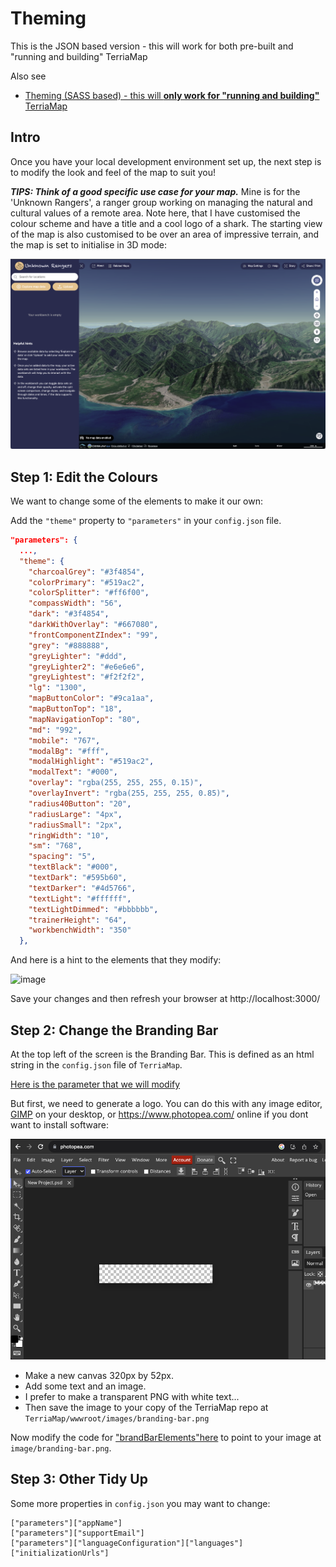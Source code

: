 # Theming

This is the JSON based version - this will work for both pre-built and "running and building" TerriaMap 

Also see

- [Theming (SASS based) - this will **only work for "running and building"** TerriaMap](https://github.com/TerriaJS/workshops/blob/main/foss4g-auckland-2023/build-your-own-terriamap/theming.md)

## Intro

Once you have your local development environment set up, the next step is to modify the look and feel of the map to suit you!

***TIPS: Think of a good specific use case for your map.*** Mine is for the 'Unknown Rangers', a ranger group working on managing the natural and cultural values of a remote area. Note here, that I have customised the colour scheme and have a title and a cool logo of a shark. The starting view of the map is also customised to be over an area of impressive terrain, and the map is set to initialise in 3D mode:

![Alt text](assets/themed_map_example1.png)

## Step 1: Edit the Colours

We want to change some of the elements to make it our own:

Add the `"theme"` property to `"parameters"` in your `config.json` file.

```json
"parameters": {
  ...,
  "theme": {
    "charcoalGrey": "#3f4854",
    "colorPrimary": "#519ac2",
    "colorSplitter": "#ff6f00",
    "compassWidth": "56",
    "dark": "#3f4854",
    "darkWithOverlay": "#667080",
    "frontComponentZIndex": "99",
    "grey": "#888888",
    "greyLighter": "#ddd",
    "greyLighter2": "#e6e6e6",
    "greyLightest": "#f2f2f2",
    "lg": "1300",
    "mapButtonColor": "#9ca1aa",
    "mapButtonTop": "18",
    "mapNavigationTop": "80",
    "md": "992",
    "mobile": "767",
    "modalBg": "#fff",
    "modalHighlight": "#519ac2",
    "modalText": "#000",
    "overlay": "rgba(255, 255, 255, 0.15)",
    "overlayInvert": "rgba(255, 255, 255, 0.85)",
    "radius40Button": "20",
    "radiusLarge": "4px",
    "radiusSmall": "2px",
    "ringWidth": "10",
    "sm": "768",
    "spacing": "5",
    "textBlack": "#000",
    "textDark": "#595b60",
    "textDarker": "#4d5766",
    "textLight": "#ffffff",
    "textLightDimmed": "#bbbbbb",
    "trainerHeight": "64",
    "workbenchWidth": "350"
  },
```

And here is a hint to the elements that they modify:

![image](https://github.com/TerriaJS/workshops/assets/6187649/bc2f467d-a32d-42ac-90e0-6274adb2cc73)

Save your changes and then refresh your browser at http://localhost:3000/

## Step 2: Change the Branding Bar

At the top left of the screen is the Branding Bar. This is defined as an html string in the `config.json` file of `TerriaMap`.

[Here is the parameter that we will modify](https://github.com/TerriaJS/TerriaMap/blob/14bf848b651a8403401f3c7a39f6a4075a0654c7/wwwroot/config.json#L47)

But first, we need to generate a logo.
You can do this with any image editor, [GIMP](https://www.gimp.org/downloads/) on your desktop, or https://www.photopea.com/ online if you dont want to install software:


<img src="assets/photopea_example.png" alt="Photopea Online Editor" width="600"/>

- Make a new canvas 320px by 52px.
- Add some text and an image.
- I prefer to make a transparent PNG with white text...
- Then save the image to your copy of the TerriaMap repo at `TerriaMap/wwwroot/images/branding-bar.png`

Now modify the code for
["brandBarElements"here](https://github.com/TerriaJS/TerriaMap/blob/14bf848b651a8403401f3c7a39f6a4075a0654c7/wwwroot/config.json#L47) to point to your image at `image/branding-bar.png`.


## Step 3: Other Tidy Up

Some more properties in `config.json` you may want to change:
```
["parameters"]["appName"]
["parameters"]["supportEmail"]
["parameters"]["languageConfiguration"]["languages"]
["initializationUrls"]
```
